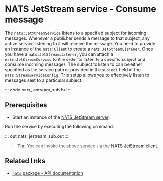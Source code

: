 # NATS JetStream service - Consume message

The `nats:JetStreamService` listens to a specified subject for incoming messages. Whenever a publisher sends a message to that subject, any active service listening to it will receive the message. You need to provide an instance of the `nats:Client` to create a `nats:JetStreamListener`. Once you have a `nats:JetStreamListener`, you can attach a `nats:JetStreamService` to it in order to listen to a specific subject and consume incoming messages. The subject to listen to can be either specified as the service path or provided in the `subject` field of the `nats:StreamServiceConfig`. This setup allows you to effectively listen to messages sent to a particular subject.

::: code nats_jestream_sub.bal :::

## Prerequisites
- Start an instance of the [NATS JetStream server](https://docs.nats.io/running-a-nats-service/configuration/resource_management).

Run the service by executing the following command.

::: out nats_jestream_sub.out :::

>**Tip:** You can invoke the above service via the [NATS JetStream client](/learn/by-example/nats-jetstream-pub/).

## Related links
- [`nats` package - API documentation](https://lib.ballerina.io/ballerinax/nats/latest)
